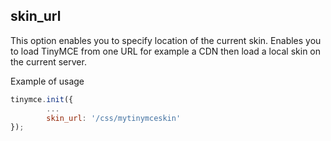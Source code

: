 ## skin_url

This option enables you to specify location of the current skin. Enables you to load TinyMCE from one URL for example a CDN then load a local skin on the current server.

Example of usage

```js
tinymce.init({
        ...
        skin_url: '/css/mytinymceskin'
});
```
